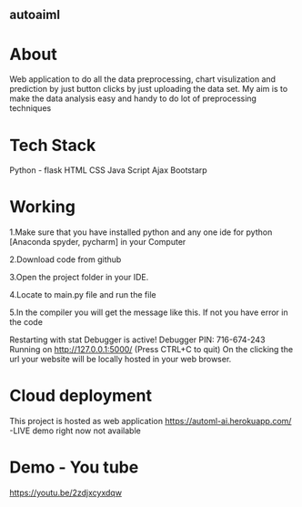 ## autoaiml
# About 
Web application to do all the data preprocessing, chart visulization and prediction by just button clicks by just uploading the data set. My aim is to make the data analysis easy and handy to do lot of preprocessing techniques

# Tech Stack
Python - flask
HTML
CSS
Java Script
Ajax
Bootstarp

# Working

1.Make sure that you have installed python and any one ide for python [Anaconda spyder, pycharm] in your Computer

2.Download code from github

3.Open the project folder in your IDE.

4.Locate to main.py file and run the file

5.In the compiler you will get the message like this. If not you have error in the code

Restarting with stat
Debugger is active!
Debugger PIN: 716-674-243
Running on http://127.0.0.1:5000/ (Press CTRL+C to quit)
On the clicking the url your website will be locally hosted in your web browser.

# Cloud deployment
This project is hosted as web application 
https://automl-ai.herokuapp.com/ -LIVE demo right now not available 

# Demo - You tube
https://youtu.be/2zdjxcyxdqw




